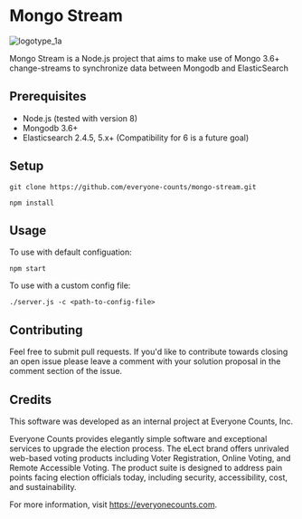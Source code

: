 # Mongo Stream

![logotype_1a](https://user-images.githubusercontent.com/36637989/42541267-9785db22-8499-11e8-931a-c84733d07a45.png)

Mongo Stream is a Node.js project that aims to make use of Mongo 3.6+ change-streams
to synchronize data between Mongodb and ElasticSearch

## Prerequisites

* Node.js (tested with version 8)
* Mongodb 3.6+
* Elasticsearch 2.4.5, 5.x+ (Compatibility for 6 is a future goal)

## Setup

```
git clone https://github.com/everyone-counts/mongo-stream.git

npm install
```

## Usage

To use with default configuation:
```
npm start
```

To use with a custom config file:
```
./server.js -c <path-to-config-file>
```

## Contributing

Feel free to submit pull requests. If you'd like to contribute towards closing an open issue please leave a comment with your solution proposal in the comment section of the issue.  

## Credits

This software was developed as an internal project at Everyone Counts, Inc.

Everyone Counts provides elegantly simple software and exceptional services to upgrade
the election process. The eLect brand offers unrivaled web-based voting products including
Voter Registration, Online Voting, and Remote Accessible Voting. The product suite
is designed to address pain points facing election officials today, including security,
accessibility, cost, and sustainability.

For more information, visit https://everyonecounts.com.
